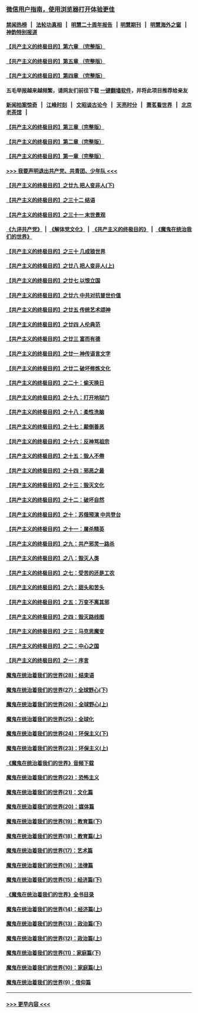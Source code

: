 ### [微信用户指南，使用浏览器打开体验更佳](https://github.com/gfw-breaker/banned-news1/blob/master/indexes/wechat-guide.md?t=0)
#### [禁闻热榜](热点新闻.md?t=0)  &nbsp;&nbsp;|&nbsp;&nbsp; [法轮功真相](https://github.com/gfw-breaker/truth/blob/master/README.md?t=0) &nbsp;&nbsp;|&nbsp;&nbsp; [明慧二十周年报告](https://github.com/gfw-breaker/mh-reports/blob/master/README.md?t=0) &nbsp;&nbsp;|&nbsp;&nbsp;[明慧期刊](https://github.com/gfw-breaker/mh-qikan) &nbsp;&nbsp;|&nbsp;&nbsp; [明慧海外之窗](https://github.com/gfw-breaker/mh-news/blob/master/README.md?t=0) &nbsp;&nbsp;|&nbsp;&nbsp; [神韵特别报道](https://github.com/gfw-breaker/mh-news/blob/master/shenyun.md?t=0)
#### [【共产主义的终极目的】第六章 （完整版）](../pages/nsc422/n11428913.md?t=02082122) 
#### [【共产主义的终极目的】第五章 （完整版）](../pages/nsc422/n11428912.md?t=02082122) 
#### [【共产主义的终极目的】第四章 （完整版）](../pages/nsc422/n11428907.md?t=02082122) 
#### 五毛举报越来越频繁，请网友们前往下载 [一键翻墙软件](https://github.com/gfw-breaker/ssr-accounts)，并将此项目推荐给亲友
#### [新闻拍案惊奇](https://github.com/gfw-breaker/banned-news1/blob/master/pages/link4.md) &nbsp;&nbsp;|&nbsp;&nbsp; [江峰时刻](https://github.com/gfw-breaker/banned-news1/blob/master/pages/link4.md) &nbsp;&nbsp;|&nbsp;&nbsp; [文昭谈古论今](https://github.com/gfw-breaker/banned-news1/blob/master/pages/link4.md) &nbsp;&nbsp;|&nbsp;&nbsp; [天亮时分](https://github.com/gfw-breaker/banned-news1/blob/master/pages/link4.md) &nbsp;&nbsp;|&nbsp;&nbsp; [萧茗看世界](https://github.com/gfw-breaker/banned-news1/blob/master/pages/link4.md) &nbsp;&nbsp;|&nbsp;&nbsp; [北京老茶馆](https://github.com/gfw-breaker/banned-news1/blob/master/pages/link4.md) &nbsp;&nbsp;|&nbsp;&nbsp; 
#### [【共产主义的终极目的】第三章（完整版）](../pages/nsc422/n11428848.md?t=02082122) 
#### [【共产主义的终极目的】第二章（完整版）](../pages/nsc422/n11428831.md?t=02082122) 
#### [【共产主义的终极目的】第一章（完整版）](../pages/nsc422/n11417651.md?t=02082122) 
#### [>>> 我要声明退出共产党、共青团、少年队 <<<](https://github.com/begood0513/goodnews/blob/master/quit/letter.md) 
#### [【共产主义的终极目的】之廿九 把人变非人(下)](../pages/nsc422/n11344140.md?t=02082122) 
#### [【共产主义的终极目的】之三十二 结语](../pages/nsc422/n11360535.md?t=02082122) 
#### [【共产主义的终极目的】之三十一 末世景观](../pages/nsc422/n11351129.md?t=02082122) 
#### [《九评共产党》](https://github.com/begood0513/9ping.md/blob/master/README.md) &nbsp;|&nbsp; [《解体党文化》](../../../../jtdwh.md/blob/master/README.md)  &nbsp;|&nbsp; [《共产主义的终极目的》](../../../../gczydzjmd.md/blob/master/README.md) &nbsp;|&nbsp; [《魔鬼在统治我们的世界》](../../../../mgztzwmdsj.md/blob/master/README.md) 
#### [【共产主义的终极目的】之三十 几成狼世界](../pages/nsc422/n11348280.md?t=02082122) 
#### [【共产主义的终极目的】之廿八 把人变非人(上)](../pages/nsc422/n11340492.md?t=02082122) 
#### [【共产主义的终极目的】之廿七 以恨立国](../pages/nsc422/n11336944.md?t=02082122) 
#### [【共产主义的终极目的】之廿六 中共对抗普世价值](../pages/nsc422/n11324785.md?t=02082122) 
#### [【共产主义的终极目的】之廿五 传统艺术颂神](../pages/nsc422/n11296396.md?t=02082122) 
#### [【共产主义的终极目的】之廿四 人伦典范](../pages/nsc422/n11296397.md?t=02082122) 
#### [【共产主义的终极目的】之廿三 富而有德](../pages/nsc422/n11283598.md?t=02082122) 
#### [【共产主义的终极目的】之廿一 神传语言文字](../pages/nsc422/n11263265.md?t=02082122) 
#### [【共产主义的终极目的】之廿二 破坏修炼文化](../pages/nsc422/n11245728.md?t=02082122) 
#### [【共产主义的终极目的】之二十：偷天换日](../pages/nsc422/n11238846.md?t=02082122) 
#### [【共产主义的终极目的】之十九：打开地狱门](../pages/nsc422/n11206376.md?t=02082122) 
#### [【共产主义的终极目的】之十八：柔性洗脑](../pages/nsc422/n11199994.md?t=02082122) 
#### [【共产主义的终极目的】之十七：颠倒善恶](../pages/nsc422/n11179782.md?t=02082122) 
#### [【共产主义的终极目的】之十六：反神骂祖宗](../pages/nsc422/n11166798.md?t=02082122) 
#### [【共产主义的终极目的】之十五：毁人不倦](../pages/nsc422/n11166792.md?t=02082122) 
#### [【共产主义的终极目的】之十四：邪恶之最](../pages/nsc422/n11150249.md?t=02082122) 
#### [【共产主义的终极目的】之十三：毁灭文化](../pages/nsc422/n11135227.md?t=02082122) 
#### [【共产主义的终极目的】之十二：破坏自然](../pages/nsc422/n11135214.md?t=02082122) 
#### [【共产主义的终极目的】之十：苏俄预演 中共登台](../pages/nsc422/n11118424.md?t=02082122) 
#### [【共产主义的终极目的】之十一：屠杀精英](../pages/nsc422/n11118442.md?t=02082122) 
#### [【共产主义的终极目的】之九：共产邪灵一路杀](../pages/nsc422/n11114139.md?t=02082122) 
#### [【共产主义的终极目的】之八：毁灭人类](../pages/nsc422/n11108503.md?t=02082122) 
#### [【共产主义的终极目的】之七：受苦的还是工农](../pages/nsc422/n11101809.md?t=02082122) 
#### [【共产主义的终极目的】之六：甜头和苦头](../pages/nsc422/n11096971.md?t=02082122) 
#### [【共产主义的终极目的】之五：万变不离其邪](../pages/nsc422/n11091285.md?t=02082122) 
#### [【共产主义的终极目的】之四：毁灭路线图](../pages/nsc422/n11086284.md?t=02082122) 
#### [【共产主义的终极目的】之三：马克思魔变](../pages/nsc422/n11061941.md?t=02082122) 
#### [【共产主义的终极目的】之二：中心之国](../pages/nsc422/n11047728.md?t=02082122) 
#### [【共产主义的终极目的】之一：序言](../pages/nsc422/n11086077.md?t=02082122) 
#### [魔鬼在统治着我们的世界(28)：结束语](../pages/nsc422/n10936246.md?t=02082122) 
#### [魔鬼在统治着我们的世界(27)：全球野心(下)](../pages/nsc422/n10928319.md?t=02082122) 
#### [魔鬼在统治着我们的世界(26)：全球野心(上)](../pages/nsc422/n10900318.md?t=02082122) 
#### [魔鬼在统治着我们的世界(25)：全球化](../pages/nsc422/n10788205.md?t=02082122) 
#### [魔鬼在统治着我们的世界(24)：环保主义(下)](../pages/nsc422/n10695307.md?t=02082122) 
#### [魔鬼在统治着我们的世界(23)：环保主义(上)](../pages/nsc422/n10688613.md?t=02082122) 
#### [《魔鬼在统治着我们的世界》音频下载](../pages/nsc422/n10635553.md?t=02082122) 
#### [魔鬼在统治着我们的世界(22)：恐怖主义](../pages/nsc422/n10614727.md?t=02082122) 
#### [魔鬼在统治着我们的世界(21)：文化篇](../pages/nsc422/n10597706.md?t=02082122) 
#### [魔鬼在统治着我们的世界(20)：媒体篇](../pages/nsc422/n10586579.md?t=02082122) 
#### [魔鬼在统治着我们的世界(19)：教育篇(下)](../pages/nsc422/n10564808.md?t=02082122) 
#### [魔鬼在统治着我们的世界(18)：教育篇(上)](../pages/nsc422/n10526970.md?t=02082122) 
#### [魔鬼在统治着我们的世界(17)：艺术篇](../pages/nsc422/n10499093.md?t=02082122) 
#### [魔鬼在统治着我们的世界(16)：法律篇](../pages/nsc422/n10485969.md?t=02082122) 
#### [魔鬼在统治着我们的世界(15)：经济篇(下)](../pages/nsc422/n10469975.md?t=02082122) 
#### [《魔鬼在统治着我们的世界》全书目录](../pages/nsc422/n10464261.md?t=02082122) 
#### [魔鬼在统治着我们的世界(14)：经济篇(上)](../pages/nsc422/n10457370.md?t=02082122) 
#### [魔鬼在统治着我们的世界(13)：政治篇(下)](../pages/nsc422/n10448270.md?t=02082122) 
#### [魔鬼在统治着我们的世界(12)：政治篇(上)](../pages/nsc422/n10444576.md?t=02082122) 
#### [魔鬼在统治着我们的世界(11)：家庭篇(下)](../pages/nsc422/n10440961.md?t=02082122) 
#### [魔鬼在统治着我们的世界(10)：家庭篇(上)](../pages/nsc422/n10435448.md?t=02082122) 
#### [魔鬼在统治着我们的世界(9)：信仰篇](../pages/nsc422/n10432159.md?t=02082122) 

----
#### [ >>> 更早内容 <<< ](../indexes/nsc422-earlier.md)
